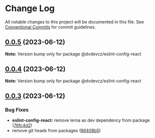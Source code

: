 # Change Log

All notable changes to this project will be documented in this file.
See [Conventional Commits](https://conventionalcommits.org) for commit guidelines.

## [0.0.5](https://github.com/digitalvisioncz/project-linters/compare/@dvdevcz/eslint-config-react@0.0.3...@dvdevcz/eslint-config-react@0.0.5) (2023-06-12)

**Note:** Version bump only for package @dvdevcz/eslint-config-react





## [0.0.4](https://github.com/digitalvisioncz/project-linters/compare/@dvdevcz/eslint-config-react@0.0.3...@dvdevcz/eslint-config-react@0.0.4) (2023-06-12)

**Note:** Version bump only for package @dvdevcz/eslint-config-react





## [0.0.3](https://github.com/digitalvisioncz/project-linters/compare/@dvdevcz/eslint-config-react@0.0.2...@dvdevcz/eslint-config-react@0.0.3) (2023-06-12)


### Bug Fixes

* **eslint-config-react:** remove lerna as dev dependency from package ([76fc4d2](https://github.com/digitalvisioncz/project-linters/commit/76fc4d2a1e977f73e3b72f63c29b028c41c5efa3))
* remove git heads from packages ([86408b5](https://github.com/digitalvisioncz/project-linters/commit/86408b5e2a9cc8a56aca6f832792a7ef198a327e))
